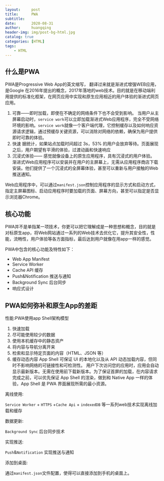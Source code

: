 ```yaml
---
layout:     post
title:      PWA
subtitle:   
date:       2020-08-31
author:     huangqing
header-img: img/post-bg-html.jpg
catalog: true
categories: [HTML]
tags:
    - HTML
---
```


## 什么是PWA
PWA是Progressive Web App的英文缩写， 翻译过来就是渐进式增强WEB应用， 是Google 在2016年提出的概念，2017年落地的web技术。目的就是在移动端利用提供的标准化框架，在网页应用中实现和原生应用相近的用户体验的渐进式网页应用。

1. 可靠——即时加载，即使在不确定的网络条件下也不会受到影响。 当用户从主屏幕启动时，`service work`可以立即加载渐进式Web应用程序，完全不受网络环境的影响。`service work`就像一个客户端代理，它控制缓存以及如何响应资源请求逻辑，通过预缓存关键资源，可以消除对网络的依赖，确保为用户提供即时可靠的体验。
2. 快速 据统计，如果站点加载时间超过 3s，53% 的用户会放弃等待。页面展现之后，用户期望有平滑的体验，过渡动画和快速响应
3. 沉浸式体验—— 感觉就像设备上的原生应用程序，具有沉浸式的用户体验。 渐进式Web应用程序可以安装并在用户的主屏幕上，无需从应用程序商店下载安装。他们提供了一个沉浸式的全屏幕体验，甚至可以重新与用户接触的Web推送通知。

Web应用程序中，可以通过`manifest.json`控制应用程序的显示方式和启动方式，指定主屏幕图标、启动应用程序时要加载的页面、屏幕方向，甚至可以指定是否显示浏览器Chrome。

## 核心功能

PWA并不是单指某一项技术，你更可以把它理解成是一种思想和概念，目的就是对标原生app，将Web网站通过一系列的Web技术去优化它，提升其安全性，性能，流畅性，用户体验等各方面指标，最后达到用户就像在用app一样的感觉。

PWA中包含的核心功能及特性如下：

+ Web App Manifest
+ Service Worker
+ Cache API 缓存
+ Push&Notification 推送与通知
+ Background Sync 后台同步
+ 响应式设计

## PWA如何弥补和原生App的差距


性能:PWA使用app Shell架构模型

1. 快速加载
2. 尽可能使用较少的数据
3. 使用本机缓存中的静态资产
4. 将内容与导航分离开来
5. 检索和显示特定页面的内容（HTML、JSON 等）
6. 缓存动态内容 App Shell 可保证 UI 的本地化以及从 API 动态加载内容，但同时不影响网络的可链接性和可检测性。 用户下次访问您的应用时，应用会自动显示最新版本。无需在使用前下载新版本。为了保证首屏的加载，在内容请求完成之前，可以优先保证 App Shell 的渲染，做到和 Native App 一样的体验，App Shell 是 PWA 界面展现所需的最小资源。
   
离线使用: 

`Service Worker` + `HTTPS` +`Cache Api` + `indexedDB` 等一系列web技术实现离线加载和缓存

数据更新:

`Background Sync` 后台同步技术

实现推送:

`Push`&`Notification` 实现推送与通知

添加到桌面:

通过`manifest.json`文件配置，使得可以直接添加到手机的桌面上。

 
